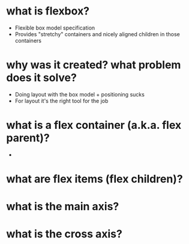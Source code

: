 # what is flexbox?

- Flexible box model specification
- Provides "stretchy" containers and nicely aligned children in those containers

# why was it created? what problem does it solve?

- Doing layout with the box model + positioning sucks
- For layout it's the right tool for the job

# what is a flex container (a.k.a. flex parent)?

- 

# what are flex items (flex children)?


# what is the main axis?


# what is the cross axis?

